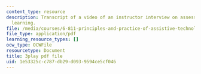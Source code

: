 ```yaml
---
content_type: resource
description: Transcript of a video of an instructor interview on assessing student's
  learning.
file: /media/courses/6-811-principles-and-practice-of-assistive-technology-fall-2014/1e53325cc787db29d0939594ce5cf046_ZjLZ_P8svSY.pdf
file_type: application/pdf
learning_resource_types: []
ocw_type: OCWFile
resourcetype: Document
title: 3play pdf file
uid: 1e53325c-c787-db29-d093-9594ce5cf046
---
```

